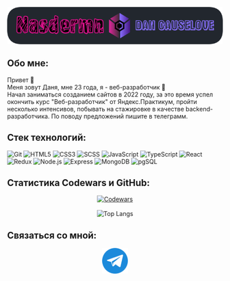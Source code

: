 <div align='center'>
  <a href='https://github.com/Nasdermn'>
    <img src='./images/nasdermn.png' alt='Логотип профиля' />
  </a>
</div>

## Обо мне:

Привет 👋\
Меня зовут Даня, мне 23 года, я - веб-разработчик 🙂\
Начал заниматься созданием сайтов в 2022 году, за это время успел окончить курс "Веб-разработчик" от Яндекс.Практикум, пройти несколько интенсивов, побывать на стажировке в качестве backend-разработчика. По поводу предложений пишите в телеграмм.

## Стек технологий:

![Git](https://img.shields.io/badge/Git-21201e?style=for-the-badge&logo=git&logoColor=d86513)
![HTML5](https://img.shields.io/badge/HTML5-e2cccc?style=for-the-badge&logo=html5&logoColor=orange)
![CSS3](https://img.shields.io/badge/CSS3-1155b9?style=for-the-badge&logo=css3&logoColor=purple)
![SCSS](https://img.shields.io/badge/SCSS-c50b68?style=for-the-badge&logo=sass&logoColor=fff)
![JavaScript](https://img.shields.io/badge/JavaScript-343032?style=for-the-badge&logo=javascript&logoColor=c8d50c)
![TypeScript](https://img.shields.io/badge/TypeScript-343032?style=for-the-badge&logo=typescript&logoColor=3178C6)
![React](https://img.shields.io/badge/React-000?style=for-the-badge&logo=react&logoColor=197185)
![Redux](https://img.shields.io/badge/Redux-000?style=for-the-badge&logo=redux&logoColor=7214dc)
![Node.js](https://img.shields.io/badge/Node.js-85c11d?style=for-the-badge&logo=node.js&logoColor=044)
![Express](https://img.shields.io/badge/Express-ccc?style=for-the-badge&logo=express&logoColor=000)
![MongoDB](https://img.shields.io/badge/MongoDB-2b2038?style=for-the-badge&logo=mongoDB&logoColor=0dc813)
![pgSQL](https://img.shields.io/badge/pgSQL-fff?style=for-the-badge&logo=postgreSQL&logoColor=5B85A6)

## Статистика Codewars и GitHub:

<div align='center'>
  <a href="https://www.codewars.com/users/Nasdermn">
    <img src="https://www.codewars.com/users/Nasdermn/badges/large" alt="Codewars">
  </a>
  <br><br>
  <img src='https://github-readme-stats.vercel.app/api/top-langs/?username=nasdermn&theme=merko' alt='Top Langs' />
</div>

## Связаться со мной:

<div align='center'>
  <a href='https://t.me/johnnyserebr'><img src='./images/telegram.png' alt='Telegram' width='60' height=auto></a>
</div>
